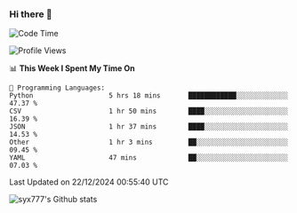 ### Hi there 👋

<!--
**syx777/syx777** is a ✨ _special_ ✨ repository because its `README.md` (this file) appears on your GitHub profile.

Here are some ideas to get you started:

- 🔭 I’m currently working on ...
- 🌱 I’m currently learning ...
- 👯 I’m looking to collaborate on ...
- 🤔 I’m looking for help with ...
- 💬 Ask me about ...
- 📫 How to reach me: ...
- 😄 Pronouns: ...
- ⚡ Fun fact: ...
-->
<!--START_SECTION:waka-->
![Code Time](http://img.shields.io/badge/Code%20Time-310%20hrs%2051%20mins-blue)

![Profile Views](http://img.shields.io/badge/Profile%20Views-0-blue)

📊 **This Week I Spent My Time On** 

```text
💬 Programming Languages: 
Python                   5 hrs 18 mins       ████████████░░░░░░░░░░░░░   47.37 % 
CSV                      1 hr 50 mins        ████░░░░░░░░░░░░░░░░░░░░░   16.39 % 
JSON                     1 hr 37 mins        ████░░░░░░░░░░░░░░░░░░░░░   14.53 % 
Other                    1 hr 3 mins         ██░░░░░░░░░░░░░░░░░░░░░░░   09.45 % 
YAML                     47 mins             ██░░░░░░░░░░░░░░░░░░░░░░░   07.03 % 
```


 Last Updated on 22/12/2024 00:55:40 UTC
<!--END_SECTION:waka-->

![syx777's Github stats](https://github-readme-stats-syx777.vercel.app/api?username=syx777&show_icons=true&count_private=true)
